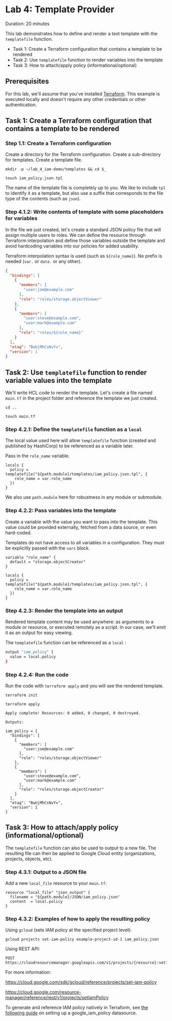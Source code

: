 # Lab 4: Template Provider

Duration: 20 minutes

This lab demonstrates how to define and render a text template with the `templatefile` function.

- Task 1: Create a Terraform configuration that contains a template to be rendered
- Task 2: Use `templatefile` function to render variables into the template
- Task 3: How to attach/apply policy (informational/optional)

## Prerequisites

For this lab, we'll assume that you've installed [Terraform](https://www.terraform.io/downloads.html). This example is executed locally and doesn't require any other credentials or other authentication.

## Task 1: Create a Terraform configuration that contains a template to be rendered


### Step 1.1: Create a Terraform configuration

Create a directory for the Terraform configuration. Create a sub-directory for templates. Create a template file.

```shell
mkdir -p ~/lab_4_iam-demo/templates && cd $_
```

```shell
touch iam_policy.json.tpl
```

The name of the template file is completely up to you. We like to include `tpl` to identify it as a template, but also use a suffix that corresponds to the file type of the contents (such as `json`).

### Step 4.1.2: Write contents of template with some placeholders for variables

In the file we just created, let's create a standard JSON policy file that will assign multiple users to roles. We can define the resource through Terraform interpolation and define those variables outside the template and avoid hardcoding variables into our policies for added usability.

Terraform interpolation syntax is used (such as `${role_name}`). No prefix is needed (`var.` or `data.` or any other).

```json
{
  "bindings": [
    {
      "members": [
        "user:joe@example.com"
      ],
      "role": "roles/storage.objectViewer"
    },
    {
      "members": [
        "user:steve@example.com",
        "user:mark@example.com"
      ],
      "role": "roles/${role_name}"
    }
  ],
  "etag": "BwUjMhCsNvY=",
  "version": 1
}
```

## Task 2: Use `templatefile` function to render variable values into the template

We'll write HCL code to render the template. Let's create a file named `main.tf` in the project folder and reference the template we just created.

```shell
cd ..
```

```shell
touch main.tf
```

### Step 4.2.1: Define the `templatefile` function as a `local`

The local value used here will allow `templatefile` function (created and published by HashiCorp) to be referenced as a variable later.

Pass in the `role_name` variable.

```hcl
locals {
  policy = templatefile("${path.module}/templates/iam_policy.json.tpl", {
    role_name = var.role_name
  })
}
```

We also use `path.module` here for robustness in any module or submodule.

### Step 4.2.2: Pass variables into the template

Create a variable with the value you want to pass into the template. This value could be provided externally, fetched from a data source, or even hard-coded.

Templates do not have access to all variables in a configuration. They must be explicitly passed with the `vars` block.

```hcl
variable "role_name" {
  default = "storage.objectCreator"
}

locals {
  policy = templatefile("${path.module}/templates/iam_policy.json.tpl", {
    role_name = var.role_name
  })
}
```

### Step 4.2.3: Render the template into an output

Rendered template content may be used anywhere: as arguments to a module or resource, or executed remotely as a script. In our case, we'll emit it as an output for easy viewing.

The `templatefile` function can be referenced as a `local` :

```bash
output "iam_policy" {
  value = local.policy
}
```

### Step 4.2.4: Run the code

Run the code with `terraform apply` and you will see the rendered template.

```shell
terraform init
```

```shell
terraform apply
```

```
Apply complete! Resources: 0 added, 0 changed, 0 destroyed.

Outputs:

iam_policy = {
  "bindings": [
    {
      "members": [
        "user:joe@example.com"
      ],
      "role": "roles/storage.objectViewer"
    },
    {
      "members": [
        "user:steve@example.com",
        "user:mark@example.com"
      ],
      "role": "roles/storage.objectCreator"
    }
  ],
  "etag": "BwUjMhCsNvY=",
  "version": 1
}
```

## Task 3: How to attach/apply policy (informational/optional)

The `templatefile` function can also be used to output to a new file.  The resulting file can then be applied to Google Cloud entity (organizations, projects, objects, etc).

### Step 4.3.1: Output to a JSON file

Add a new `local_file` resource to your `main.tf`:

```hcl
resource "local_file" "json_output" {
  filename = "${path.module}/JSON/iam_policy.json"
  content  = local.policy
}
```

### Step 4.3.2: Examples of how to apply the resulting policy

Using `gcloud` (sets IAM policy at the specified project level):

```shell
gcloud projects set-iam-policy example-project-id-1 iam_policy.json
```

Using REST API:

```shell
POST https://cloudresourcemanager.googleapis.com/v1/projects/{resource}:setIamPolicy
```

For more information:

https://cloud.google.com/sdk/gcloud/reference/projects/set-iam-policy

https://cloud.google.com/resource-manager/reference/rest/v1/projects/setIamPolicy

To generate and reference IAM policy natively in Terraform, see [the following guide](https://www.terraform.io/docs/providers/google/d/iam_policy.html) on setting up a google_iam_policy
 datasource.
